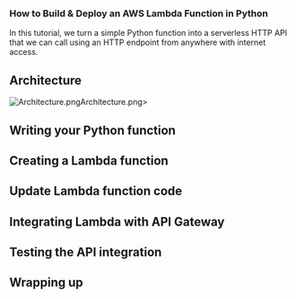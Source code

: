 ### How to Build & Deploy an AWS Lambda Function in Python

In this tutorial, we turn a simple Python function into a serverless HTTP API that we can call using an HTTP endpoint from anywhere with internet access.

## Architecture

<img title="Architecture.png" aria-label="Architecture.png, (File)" class="Link--primary" href="/markbuckle/AWS-Python-Deploy/blob/main/Architecture.png">Architecture.png>

## Writing your Python function

## Creating a Lambda function

## Update Lambda function code

## Integrating Lambda with API Gateway

## Testing the API integration

## Wrapping up
